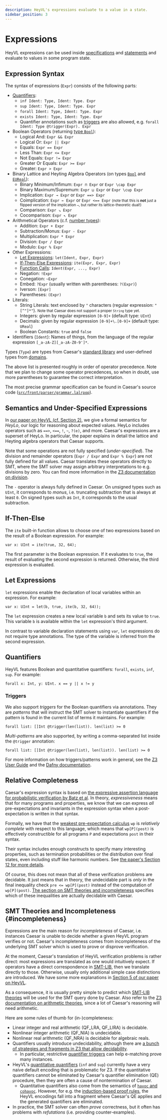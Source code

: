 ```yaml
---
description: HeyVL's expressions evaluate to a value in a state.
sidebar_position: 3
---
```


# Expressions

HeyVL expressions can be used inside [specifications](./procs.md) and [statements](./statements.md) and evaluate to values in some program state.

## Expression Syntax

The syntax of expressions (`Expr`) consists of the following parts:

* [Quantifiers](#quantifiers):
  * `inf Ident: Type, Ident: Type. Expr`
  * `sup Ident: Type, Ident: Type. Expr`
  * `forall Ident: Type, Ident: Type. Expr`
  * `exists Ident: Type, Ident: Type. Expr`
  * Quantifier annotations such as [triggers](#triggers) are also allowed, e.g. `forall Ident: Type @trigger(Expr). Expr`
* Boolean Operators (returning [type `Bool`](../stdlib/booleans.md)):
  * Logical And: `Expr && Expr`
  * Logical Or: `Expr || Expr`
  * Equals: `Expr == Expr`
  * Less Than: `Expr <= Expr`
  * Not Equals: `Expr != Expr`
  * Greater Or Equals: `Expr >= Expr`
  * Greater: `Expr > Expr`
* Binary Lattice and Heyting Algebra Operators (on types [`Bool`](../stdlib/) and [`EUReal`](../stdlib/numbers.md#eureal)):
  * Binary Minimum/Infimum: `Expr ⊓ Expr` or `Expr \cap Expr`
  * Binary Maximum/Supremum: `Expr ⊔ Expr` or `Expr \cup Expr`
  * Implication: `Expr → Expr` or `Expr ==> Expr`
  * Coimplication: `Expr ← Expr` or `Expr <== Expr` <small>(note that this is **not** just a flipped version of the implication `→`, but rather its lattice-theoretic dual!)</small>
  * Comparison: `Expr ↘ Expr`
  * Cocomparison: `Expr ↖ Expr`
* Arithmetical Operators (c.f. [number types](../stdlib/numbers.md)):
  * Addition: `Expr + Expr`
  * Subtraction/Monus: `Expr - Expr`
  * Multiplication: `Expr * Expr`
  * Division: `Expr / Expr`
  * Modulo: `Expr % Expr`
* Other Expressions:
  * [Let Expressions](#let-expressions): `let(Ident, Expr, Expr)`
  * [If-Then-Else Expressions](#if-then-else): `ite(Expr, Expr, Expr)`
  * [Function Calls](domains.md): `Ident(Expr, ..., Expr)`
  * Negation: `!Expr`
  * Conegation: `~Expr`
  * Embed: `?Expr` (usually written with parentheses: `?(Expr)`)
  * Iverson: `[Expr]`
  * Parentheses: `(Expr)`
* Literals:
  * String Literals: text enclosed by `"` characters (regular expression: `"[^"]*"`). <small>Note that Caesar does not support a proper `String` type yet.</small>
  * Integers: given by regular expression `[0-9]+` (default type: `UInt`)
  * Decimals: given by regular expression `[0-9]+\.[0-9]+` (default type: `UReal`)
  * Boolean Constants: `true` and `false`
* Identifiers (`Ident`): Names of things, from the language of the regular expression `[_a-zA-Z][_a-zA-Z0-9']*`.

Types (`Type`) are types from Caesar's [standard library](../stdlib/) and user-defined types from [domains](domains.md).

The above list is presented roughly in order of operator precedence.
Note that we plan to change some operator precedences, so when in doubt, use more parentheses to guarantee the correct interpretation.

The most precise grammar specification can be found in Caesar's source code ([`src/front/parser/grammar.lalrpop`](https://github.com/moves-rwth/caesar/blob/main/src/front/parser/grammar.lalrpop)).


## Semantics and Under-Specified Expressions

In [our paper on HeyVL (cf. Section 2)](https://arxiv.org/pdf/2309.07781.pdf#page=5), we give a formal semantics for *HeyLo*, our logic for reasoning about expected values.
HeyLo includes operators such as `==>`, `<==`, `!`, `~`, `?(e)`, and more.
Caesar's expressions are a superset of HeyLo.
In particular, the paper explains in detail the lattice and Heyting algebra operators that Caesar supports.

Note that some operations are not fully specified (*under-specified*).
The division and remainder operators (`Expr / Expr` and `Expr % Expr`) are not fully defined for all values.
Caesar translates these operators directly to SMT, where the SMT solver may assign arbitrary interpretations to e.g. divisions by zero.
You can find more information in the [Z3 documentation on division](https://microsoft.github.io/z3guide/docs/theories/Arithmetic/#division).

The `-` operator is always fully defined in Caesar.
On unsigned types such as `UInt`, it corresponds to *monus*, i.e. truncating subtraction that is always at least `0`.
On signed types such as `Int`, it corresponds to the usual subtraction.

## If-Then-Else

The `ite` built-in function allows to choose one of two expressions based on the result of a Boolean expression.
For example:
```heyvl
var x: UInt = ite(true, 32, 64);
```
The first parameter is the Boolean expression.
If it evaluates to `true`, the result of evaluating the second expression is returned.
Otherwise, the third expression is evaluated.

## Let Expressions

`let` expressions enable the declaration of local variables within an expression.
For example:
```heyvl
var x: UInt = let(b, true, ite(b, 32, 64));
```
The `let` expression creates a new local variable `b` and sets its value to `true`.
This variable `b` is available within the `let` expression's third argument.

In contrast to variable declaration statements using `var`, `let` expressions do not require type annotations.
The type of the variable is inferred from the second expression.

## Quantifiers

HeyVL features Boolean and quantitative quantifiers: `forall`, `exists`, `inf`, `sup`.
For example:
```heyvl
forall x: Int, y: UInt. x == y || x != y
```

### Triggers

We also support *triggers* for the Boolean quantifiers via annotations.
They are *patterns* that will instruct the SMT solver to instantiate quantifiers if the pattern is found in the current list of terms it maintains.
For example:
```heyvl
forall list: []Int @trigger(len(list)). len(list) >= 0
```

*Multi-patterns* are also supported, by writing a comma-separated list inside the `@trigger` annotation:
```heyvl
forall list: []Int @trigger(len(list), len(list)). len(list) >= 0
```

For more information on how triggers/patterns work in general, see the [Z3 User Guide](https://microsoft.github.io/z3guide/docs/logic/Quantifiers/#patterns) and the [Dafny documentation](https://dafny.org/latest/DafnyRef/DafnyRef#sec-trigger).


## Relative Completeness

Caesar's expression syntax is based on [the expressive assertion language for probabilistic verification by Batz et al](https://dl.acm.org/doi/10.1145/3434320).
In theory, *expressiveness* means that for many programs and properties, we know that we can express *all* pre-expectations and invariants in the expression syntax when a post-expectation is written in that syntax.

Formally, we have that the [weakest pre-expectation calculus](../proof-rules/calculi.md) `wp` is *relatively complete* with respect to this language, which means that `wp[P](post)` is effectively constructible for all programs `P` and expectations `post` in their syntax.

Their syntax includes enough constructs to specify many interesting properties, such as termination probabilities or the distribution over final states, even including stuff like harmonic numbers.
See [the paper's Section 12 for more details](https://dl.acm.org/doi/pdf/10.1145/3434320#page=26).

Of course, this does not mean that all of these verification problems are decidable.
It just means that in theory, the undecidable part is *only* in the final inequality check `pre <= wp[P](post)` instead of the computation of `wp[P](post)`.
[The section on SMT theories and incompleteness](#incompleteness) specifies which of these inequalities are actually decidable with Caesar.


## SMT Theories and Incompleteness {#incompleteness}

Expressions are the main reason for *incompleteness* of Caesar, i.e. instances Caesar is unable to decide whether a given HeyVL program verifies or not.
Caesar's incompleteness comes from incompleteness of the underlying SMT solver which is used to prove or disprove verification.

At the moment, Caesar's translation of HeyVL verification problems is rather direct: most expressions are translated as one would intuitively expect.
If operators have a direct correspondence in [SMT-LIB](https://smt-lib.org/), then we translate directly to those.
Otherwise, usually only additional simple case distinctions are introduced.
We have some more explanations in [Section 5 of our paper on HeyVL](https://arxiv.org/pdf/2309.07781#page=23).

As a consequence, it is usually pretty simple to predict which [SMT-LIB theories](https://smt-lib.org/theories.shtml) will be used for the SMT query done by Caesar.
Also refer to the [Z3 documentation on arithmetic theories](https://microsoft.github.io/z3guide/docs/theories/Arithmetic/), since a lot of Caesar's reasoning will need arithmetic.

Here are some rules of thumb for (in-)completeness:
 * Linear integer and real arithmetic (QF_LRA, QF_LIRA) is decidable.
 * Nonlinear integer arithmetic (QF_NIA) is undecidable.
 * Nonlinear real arithmetic (QF_NRA) is decidable for algebraic reals.
 * Quantifiers usually introduce undecidability, although there are [a bunch of strategies and fragments in Z3 that allow decidability](https://microsoft.github.io/z3guide/docs/logic/Quantifiers#model-based-quantifier-instantiation).
   * In particular, restrictive [quantifier triggers](#triggers) can help e-matching prove many instances.
 * HeyVL's [quantitative quantifiers](#quantifiers) (`inf` and `sup`) currently have a very naive default encoding that is problematic for Z3.  If the quantitative quantifiers cannot be eliminated by Caesar's quantifier elimination (QE) procedure, then they are often a cause of nontermination of Caesar.
   * Quantitative quantifiers also come from the semantics of [`havoc` and `cohavoc`](./statements.md#havoc). However, for e.g. the [induction-based proof rules](../proof-rules/induction.md), the HeyVL encodings fall into a fragment where Caesar's QE applies and the generated quantifiers are eliminated.
 * In practice, the SMT solver can often *prove* correctness, but it often has problems with *refutations* (i.e. providing counter-examples).
